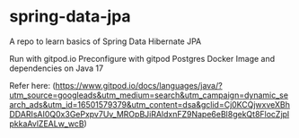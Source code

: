 # spring-data-jpa
A repo to learn basics of Spring Data Hibernate JPA

Run with gitpod.io
Preconfigure with gitpod Postgres Docker Image and dependencies on Java 17 

Refer here:
(https://www.gitpod.io/docs/languages/java/?utm_source=googleads&utm_medium=search&utm_campaign=dynamic_search_ads&utm_id=16501579379&utm_content=dsa&gclid=Cj0KCQjwxveXBhDDARIsAI0Q0x3GePxpv7Uv_MROpBJiRAldxnFZ9Nape6eBl8gekQt8FlocZjplpkkaAvlZEALw_wcB)
